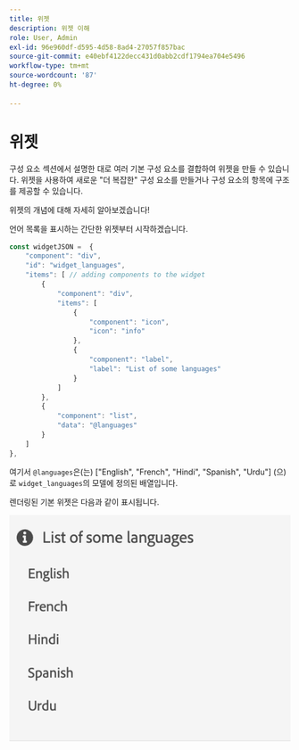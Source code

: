 ```yaml
---
title: 위젯
description: 위젯 이해
role: User, Admin
exl-id: 96e960df-d595-4d58-8ad4-27057f857bac
source-git-commit: e40ebf4122decc431d0abb2cdf1794ea704e5496
workflow-type: tm+mt
source-wordcount: '87'
ht-degree: 0%

---
```


# 위젯

구성 요소 섹션에서 설명한 대로 여러 기본 구성 요소를 결합하여 위젯을 만들 수 있습니다.
위젯을 사용하여 새로운 &quot;더 복잡한&quot; 구성 요소를 만들거나 구성 요소의 항목에 구조를 제공할 수 있습니다.

위젯의 개념에 대해 자세히 알아보겠습니다!

언어 목록을 표시하는 간단한 위젯부터 시작하겠습니다.

```js title="basicWidget.js"
const widgetJSON =  {
    "component": "div", 
    "id": "widget_languages", 
    "items": [ // adding components to the widget
        {
            "component": "div",
            "items": [
                {
                    "component": "icon",
                    "icon": "info"
                },
                {
                    "component": "label",
                    "label": "List of some languages"
                }
            ]
        },
        {
            "component": "list",
            "data": "@languages"
        }
    ]
},
```

여기서 `@languages`은(는) [&quot;English&quot;, &quot;French&quot;, &quot;Hindi&quot;, &quot;Spanish&quot;, &quot;Urdu&quot;] (으)로 `widget_languages`의 모델에 정의된 배열입니다.

렌더링된 기본 위젯은 다음과 같이 표시됩니다.

![basic_widget](imgs/basic_widget.png "기본 위젯")
